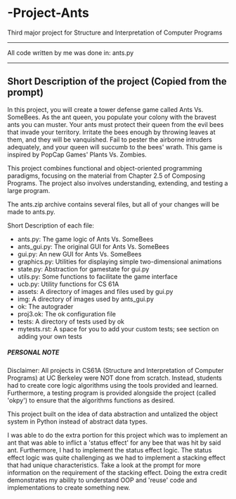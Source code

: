 # -Project-Ants
Third major project for Structure and Interpretation of Computer Programs

************************************************
All code written by me was done in: ants.py
************************************************

Short Description of the project (Copied from the prompt)
-------------------------------------------------------------
In this project, you will create a tower defense game called Ants Vs. SomeBees. As the ant queen, you populate your colony with the bravest ants you can muster. Your ants must protect their queen from the evil bees that invade your territory. Irritate the bees enough by throwing leaves at them, and they will be vanquished. Fail to pester the airborne intruders adequately, and your queen will succumb to the bees' wrath. This game is inspired by PopCap Games' Plants Vs. Zombies.

This project combines functional and object-oriented programming paradigms, focusing on the material from Chapter 2.5 of Composing Programs. The project also involves understanding, extending, and testing a large program.

The ants.zip archive contains several files, but all of your changes will be made to ants.py.

Short Description of each file:

- ants.py: The game logic of Ants Vs. SomeBees
- ants_gui.py: The original GUI for Ants Vs. SomeBees
- gui.py: An new GUI for Ants Vs. SomeBees
- graphics.py: Utilities for displaying simple two-dimensional animations
- state.py: Abstraction for gamestate for gui.py
- utils.py: Some functions to facilitate the game interface
- ucb.py: Utility functions for CS 61A
- assets: A directory of images and files used by gui.py
- img: A directory of images used by ants_gui.py
- ok: The autograder
- proj3.ok: The ok configuration file
- tests: A directory of tests used by ok
- mytests.rst: A space for you to add your custom tests; see section on adding your own tests

##### PERSONAL NOTE #####

Disclaimer:  All projects in CS61A (Structure and Interpretation of Computer Programs) at UC Berkeley were NOT done from scratch. Instead, students had to create core logic algorithms using the tools provided and learned. Furthermore, a testing program is provided alongside the project (called 'okpy') to ensure that the algorithms functions as desired. 
  
This project built on the idea of data abstraction and untalized the object system in Python instead of abstract data types. 

I was able to do the extra portion for this project which was to implement an ant that was able to inflict a 'status effect' for any bee that was hit by said ant. Furthermore, I had to implement the status effect logic. The status effect logic was quite challenging as we had to implement a stacking effect that had unique characteristics. Take a look at the prompt for more information on the requirement of the stacking effect. Doing the extra credit demonstrates my ability to understand OOP and 'reuse' code and implementations to create something new.






